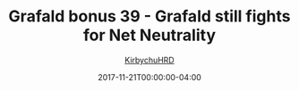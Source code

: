 ---
title: "Grafald bonus 39 - Grafald still fights for Net Neutrality"
type: "image"
date: 2017-11-21T00:00:00-04:00
draft: false
categories: ["Grafald"]
image_path: "../img/2017/bonus_39.png"
alt_text: ""
author: "[KirbychuHRD](https://cohost.org/KirbychuHRD)"
---